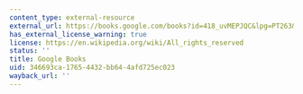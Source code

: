 ```yaml
---
content_type: external-resource
external_url: https://books.google.com/books?id=418_uvMEPJQC&lpg=PT263&dq=therese%20raquin%20penguin&pg=PP1#v=onepage&q&f=false
has_external_license_warning: true
license: https://en.wikipedia.org/wiki/All_rights_reserved
status: ''
title: Google Books
uid: 346693ca-1765-4432-bb64-4afd725ec023
wayback_url: ''
---
```

